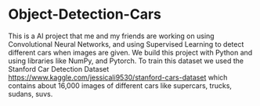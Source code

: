 # Object-Detection-Cars
This is a AI project that me and my friends are working on using Convolutional Neural Networks, and using Supervised Learning to detect different cars when images are given. We build this project with Python and using libraries like NumPy, and Pytorch. To train this dataset we used the Stanford Car Detection Dataset https://www.kaggle.com/jessicali9530/stanford-cars-dataset which contains about 16,000 images of different cars like supercars, trucks, sudans, suvs.

